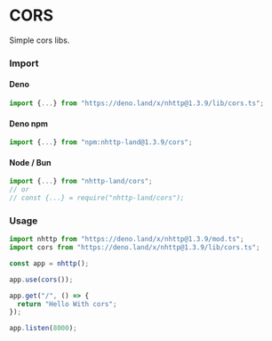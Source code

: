 # CORS
Simple cors libs.

### Import
#### Deno
```ts
import {...} from "https://deno.land/x/nhttp@1.3.9/lib/cors.ts";
```
#### Deno npm
```ts
import {...} from "npm:nhttp-land@1.3.9/cors";
```
#### Node / Bun
```ts
import {...} from "nhttp-land/cors";
// or
// const {...} = require("nhttp-land/cors");
```

### Usage
```ts
import nhttp from "https://deno.land/x/nhttp@1.3.9/mod.ts";
import cors from "https://deno.land/x/nhttp@1.3.9/lib/cors.ts";

const app = nhttp();

app.use(cors());

app.get("/", () => {
  return "Hello With cors";
});

app.listen(8000);
```